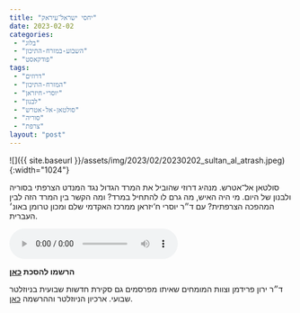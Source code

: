 ```yaml
---
title: "יחסי ישראל־עיראק"
date: 2023-02-02
categories: 
 - "בלוג"
 - "השבוע-במזרח-התיכון"
 - "פודקאסט"
tags: 
 - "דרוזים"
 - "המזרח-התיכון"
 - "יוסרי-חיזראן"
 - "לבנון"
 - "סולטאן-אל-אטרש"
 - "סוריה"
 - "צרפת"
layout: "post"
---
```


![]({{ site.baseurl }}/assets/img/2023/02/20230202_sultan_al_atrash.jpeg){:width="1024"}

סולטאן אל־אטרש. מנהיג דרוזי שהוביל את המרד הגדול נגד המנדט הצרפתי בסוריה ולבנון של היום. מי היה האיש, מה גרם לו להתחיל במרד? ומה הקשר בין המרד הזה לבין המהפכה הצרפתית? עם ד״ר יוסרי ח‘יזראן ממרכז האקדמי שלם ומכון טרומן באונ׳ העברית.

<audio controls src="https://d3ctxlq1ktw2nl.cloudfront.net/staging/2023-1-2/310755382-44100-2-7784111c1c80d.m4a" class=" wp-block-audio"></audio>

**הרשמו להסכת [כאן](https://anchor.fm/hashavua)**

 ד״ר ירון פרידמן וצוות המומחים שאיתו מפרסמים גם סקירת חדשות שבועית בניוזלטר שבועי. ארכיון הניוזלטר וההרשמה [כאן](https://us7.campaign-archive.com/home/?u=11fe1442157d219f56c36d2a9&id=e0b5399e69).
